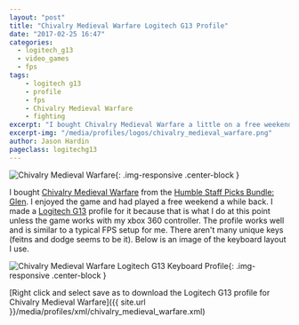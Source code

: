 ```yaml
---
layout: "post"
title: "Chivalry Medieval Warfare Logitech G13 Profile"
date: "2017-02-25 16:47"
categories:
  - logitech_g13
  - video_games
  - fps
tags:
    - logitech g13
    - profile
    - fps
    - Chivalry Medieval Warfare
    - fighting
excerpt: "I bought Chivalry Medieval Warfare a little on a free weekend on Steam. Once I had an opportunity to buy it real cheap I did. This profile works well for the game."
excerpt-img: "/media/profiles/logos/chivalry_medieval_warfare.png"
author: Jason Hardin
pageclass: logitechg13
---
```

![Chivalry Medieval Warfare]({{site.url}}/media/profiles/logos/chivalry_medieval_warfare.png){: .img-responsive  .center-block }

I bought [Chivalry Medieval Warfare](http://www.tornbanner.com/chivalry/) from the [Humble Staff Picks Bundle: Glen](https://www.humblebundle.com). I enjoyed the game and had played a free weekend a while back. I made a [Logitech G13](http://gaming.logitech.com/en-us/product/g13-advanced-gameboard) profile for it because that is what I do at this point unless the game works with my xbox 360 controller. The profile works well and is similar to a typical FPS setup for me. There aren't many unique keys (feitns and dodge seems to be it). Below is an image of the keyboard layout I use.

![Chivalry Medieval Warfare Logitech G13 Keyboard Profile]({{site.url}}/media/profiles/layouts/chivalry_medieval_warfare_keyboard_layout.png){: .img-responsive  .center-block }

[Right click and select save as to download the Logitech G13 profile for Chivalry Medieval Warfare]({{ site.url }}/media/profiles/xml/chivalry_medieval_warfare.xml)
